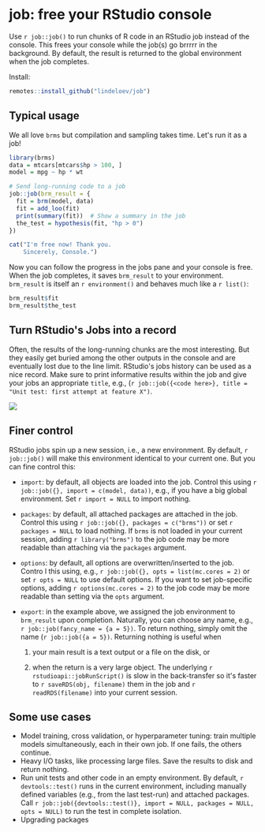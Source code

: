 # job: free your RStudio console

Use `r job::job()` to run chunks of R code in an RStudio job instead of the console. This frees your console while the job(s) go brrrrr in the background. By default, the result is returned to the global environment when the job completes.

Install:

``` r
remotes::install_github("lindeloev/job")
```

## Typical usage

We all love `brms` but compilation and sampling takes time. Let's run it as a job!

``` r
library(brms)
data = mtcars[mtcars$hp > 100, ]
model = mpg ~ hp * wt

# Send long-running code to a job
job::job(brm_result = {
  fit = brm(model, data)
  fit = add_loo(fit)
  print(summary(fit))  # Show a summary in the job
  the_test = hypothesis(fit, "hp > 0")
})

cat("I'm free now! Thank you.
    Sincerely, Console.")
```

Now you can follow the progress in the jobs pane and your console is free. When the job completes, it saves `brm_result` to your environment. `brm_result` is itself an `r environment()` and behaves much like a `r list()`:

``` r
brm_result$fit
brm_result$the_test
```

## Turn RStudio's Jobs into a record

Often, the results of the long-running chunks are the most interesting. But they easily get buried among the other outputs in the console and are eventually lost due to the line limit. RStudio's jobs history can be used as a nice record. Make sure to print informative results within the job and give your jobs an appropriate `title`, e.g., (`r job::job({<code here>}, title = "Unit test: first attempt at feature X")`.

![](https://raw.githubusercontent.com/lindeloev/job/master/man/figures/joblist.png)

## Finer control

RStudio jobs spin up a new session, i.e., a new environment. By default, `r job::job()` will make this environment identical to your current one. But you can fine control this:

-   `import`: by default, all objects are loaded into the job. Control this using `r job::job({}, import = c(model, data))`, e.g., if you have a big global environment. Set `r import = NULL` to import nothing.

-   `packages`: by default, all attached packages are attached in the job. Control this using `r job::job({}, packages = c("brms"))` or set `r packages = NULL` to load nothing. If `brms` is not loaded in your current session, adding `r library("brms")` to the job code may be more readable than attaching via the `packages` argument.

-   `options`: by default, all options are overwritten/inserted to the job. Contro l this using, e.g., `r job::job({}, opts = list(mc.cores = 2)` or set `r opts = NULL` to use default options. If you want to set job-specific options, adding `r options(mc.cores = 2)` to the job code may be more readable than setting via the `opts` argument.

-   `export`: in the example above, we assigned the job environment to `brm_result` upon completion. Naturally, you can choose any name, e.g., `r job::job(fancy_name = {a = 5})`. To return nothing, simply omit the name (`r job::job({a = 5})`. Returning nothing is useful when

    1.  your main result is a text output or a file on the disk, or

    2.  when the return is a very large object. The underlying `r rstudioapi::jobRunScript()` is slow in the back-transfer so it's faster to `r saveRDS(obj, filename)` them in the job and `r readRDS(filename)` into your current session.

## Some use cases

-   Model training, cross validation, or hyperparameter tuning: train multiple models simultaneously, each in their own job. If one fails, the others continue.
-   Heavy I/O tasks, like processing large files. Save the results to disk and return nothing.
-   Run unit tests and other code in an empty environment. By default, `r devtools::test()` runs in the current environment, including manually defined variables (e.g., from the last test-run) and attached packages. Call `r job::job({devtools::test()}, import = NULL, packages = NULL, opts = NULL)` to run the test in complete isolation.
-   Upgrading packages
